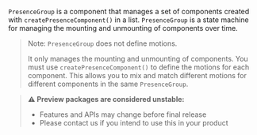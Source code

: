 `PresenceGroup` is a component that manages a set of components created with `createPresenceComponent()` in a list. `PresenceGroup` is a state machine for managing the mounting and unmounting of components over time.

> Note: `PresenceGroup` does not define motions.
>
> It only manages the mounting and unmounting of components. You must use `createPresenceComponent()` to define the motions for each component. This allows you to mix and match different motions for different components in the same `PresenceGroup`.

<!-- Don't allow prettier to collapse code block into single line -->
<!-- prettier-ignore -->
> **⚠️ Preview packages are considered unstable:**
> - Features and APIs may change before final release
> - Please contact us if you intend to use this in your product
